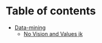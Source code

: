 # Table of contents

* [Data-mining](README.md)
  * [No Vision and Values jk](readme/no-vision-and-values-jk.md)
